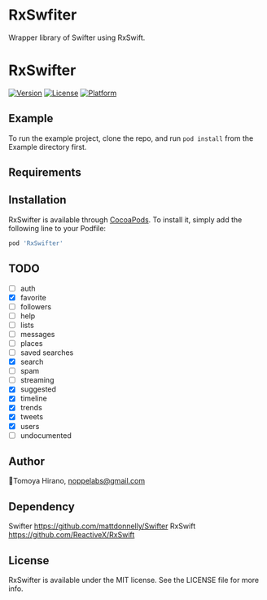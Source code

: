# RxSwfiter

Wrapper library of Swifter using RxSwift.

# RxSwifter

[![Version](https://img.shields.io/cocoapods/v/RxSwifter.svg?style=flat)](http://cocoapods.org/pods/RxSwifter)
[![License](https://img.shields.io/cocoapods/l/RxSwifter.svg?style=flat)](http://cocoapods.org/pods/RxSwifter)
[![Platform](https://img.shields.io/cocoapods/p/RxSwifter.svg?style=flat)](http://cocoapods.org/pods/RxSwifter)

## Example

To run the example project, clone the repo, and run `pod install` from the Example directory first.

## Requirements

## Installation

RxSwifter is available through [CocoaPods](http://cocoapods.org). To install
it, simply add the following line to your Podfile:

```ruby
pod 'RxSwifter'
```

## TODO
- [ ] auth
- [x] favorite
- [ ] followers
- [ ] help
- [ ] lists
- [ ] messages
- [ ] places
- [ ] saved searches
- [x] search
- [ ] spam
- [ ] streaming
- [x] suggested
- [x] timeline
- [x] trends
- [x] tweets
- [x] users
- [ ] undocumented

## Author

🦊Tomoya Hirano, noppelabs@gmail.com

## Dependency

Swifter https://github.com/mattdonnelly/Swifter
RxSwift https://github.com/ReactiveX/RxSwift

## License

RxSwifter is available under the MIT license. See the LICENSE file for more info.

